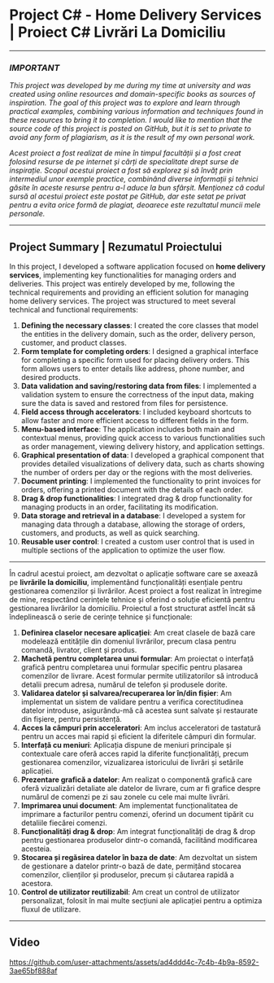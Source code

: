 # Project C# - Home Delivery Services | Proiect C# Livrări La Domiciliu

*******************************************************
### *IMPORTANT*
*This project was developed by me during my time at university and was created using online resources and domain-specific books as sources of inspiration. The goal of this project was to explore and learn through practical examples, combining various information and techniques found in these resources to bring it to completion. I would like to mention that the source code of this project is posted on GitHub, but it is set to private to avoid any form of plagiarism, as it is the result of my own personal work.*

*Acest proiect a fost realizat de mine în timpul facultății și a fost creat folosind resurse de pe internet și cărți de specialitate drept surse de inspirație. Scopul acestui proiect a fost să explorez și să învăț prin intermediul unor exemple practice, combinând diverse informații și tehnici găsite în aceste resurse pentru a-l aduce la bun sfârșit. Menționez că codul sursă al acestui proiect este postat pe GitHub, dar este setat pe privat pentru a evita orice formă de plagiat, deoarece este rezultatul muncii mele personale.*

*******************************************************

## Project Summary | Rezumatul Proiectului

In this project, I developed a software application focused on **home delivery services**, implementing key functionalities for managing orders and deliveries. This project was entirely developed by me, following the technical requirements and providing an efficient solution for managing home delivery services. The project was structured to meet several technical and functional requirements:

1. **Defining the necessary classes**: I created the core classes that model the entities in the delivery domain, such as the order, delivery person, customer, and product classes.
2. **Form template for completing orders**: I designed a graphical interface for completing a specific form used for placing delivery orders. This form allows users to enter details like address, phone number, and desired products.
3. **Data validation and saving/restoring data from files**: I implemented a validation system to ensure the correctness of the input data, making sure the data is saved and restored from files for persistence.
4. **Field access through accelerators**: I included keyboard shortcuts to allow faster and more efficient access to different fields in the form.
5. **Menu-based interface**: The application includes both main and contextual menus, providing quick access to various functionalities such as order management, viewing delivery history, and application settings.
6. **Graphical presentation of data**: I developed a graphical component that provides detailed visualizations of delivery data, such as charts showing the number of orders per day or the regions with the most deliveries.
7. **Document printing**: I implemented the functionality to print invoices for orders, offering a printed document with the details of each order.
8. **Drag & drop functionalities**: I integrated drag & drop functionality for managing products in an order, facilitating its modification.
9. **Data storage and retrieval in a database**: I developed a system for managing data through a database, allowing the storage of orders, customers, and products, as well as quick searching.
10. **Reusable user control**: I created a custom user control that is used in multiple sections of the application to optimize the user flow.
---
În cadrul acestui proiect, am dezvoltat o aplicație software care se axează pe **livrările la domiciliu**, implementând funcționalități esențiale pentru gestionarea comenzilor și livrărilor. Acest proiect a fost realizat în întregime de mine, respectând cerințele tehnice și oferind o soluție eficientă pentru gestionarea livrărilor la domiciliu. Proiectul a fost structurat astfel încât să îndeplinească o serie de cerințe tehnice și funcționale:

1. **Definirea claselor necesare aplicației**: Am creat clasele de bază care modelează entitățile din domeniul livrărilor, precum clasa pentru comandă, livrator, client și produs.
2. **Machetă pentru completarea unui formular**: Am proiectat o interfață grafică pentru completarea unui formular specific pentru plasarea comenzilor de livrare. Acest formular permite utilizatorilor să introducă detalii precum adresa, numărul de telefon și produsele dorite.
3. **Validarea datelor și salvarea/recuperarea lor în/din fișier**: Am implementat un sistem de validare pentru a verifica corectitudinea datelor introduse, asigurându-mă că acestea sunt salvate și restaurate din fișiere, pentru persistență.
4. **Acces la câmpuri prin acceleratori**: Am inclus acceleratori de tastatură pentru un acces mai rapid și eficient la diferitele câmpuri din formular.
5. **Interfață cu meniuri**: Aplicația dispune de meniuri principale și contextuale care oferă acces rapid la diferite funcționalități, precum gestionarea comenzilor, vizualizarea istoricului de livrări și setările aplicației.
6. **Prezentare grafică a datelor**: Am realizat o componentă grafică care oferă vizualizări detaliate ale datelor de livrare, cum ar fi grafice despre numărul de comenzi pe zi sau zonele cu cele mai multe livrări.
7. **Imprimarea unui document**: Am implementat funcționalitatea de imprimare a facturilor pentru comenzi, oferind un document tipărit cu detaliile fiecărei comenzi.
8. **Funcționalități drag & drop**: Am integrat funcționalități de drag & drop pentru gestionarea produselor dintr-o comandă, facilitând modificarea acesteia.
9. **Stocarea și regăsirea datelor în baza de date**: Am dezvoltat un sistem de gestionare a datelor printr-o bază de date, permițând stocarea comenzilor, clienților și produselor, precum și căutarea rapidă a acestora.
10. **Control de utilizator reutilizabil**: Am creat un control de utilizator personalizat, folosit în mai multe secțiuni ale aplicației pentru a optimiza fluxul de utilizare.

---

## Video
https://github.com/user-attachments/assets/ad4ddd4c-7c4b-4b9a-8592-3ae65bf888af
